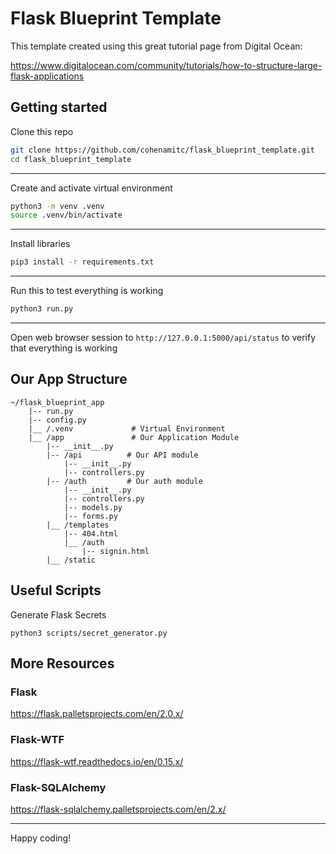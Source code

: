 # Flask Blueprint Template

This template created using this great tutorial page from Digital Ocean:

https://www.digitalocean.com/community/tutorials/how-to-structure-large-flask-applications

## Getting started
Clone this repo
```bash
git clone https://github.com/cohenamitc/flask_blueprint_template.git
cd flask_blueprint_template
```
***
Create and activate virtual environment
```bash
python3 -m venv .venv
source .venv/bin/activate
```
***
Install libraries
```bash
pip3 install -r requirements.txt
```
***
Run this to test everything is working
```bash
python3 run.py
```
***
Open web browser session to `http://127.0.0.1:5000/api/status` to verify that everything is working

## Our App Structure

```
~/flask_blueprint_app
    |-- run.py
    |-- config.py
    |__ /.venv             # Virtual Environment
    |__ /app               # Our Application Module
        |-- __init__.py
		|-- /api          # Our API module
		    |-- __init__.py
            |-- controllers.py
        |-- /auth         # Our auth module
            |-- __init__.py
            |-- controllers.py
            |-- models.py
            |-- forms.py
        |__ /templates
            |-- 404.html
            |__ /auth
                |-- signin.html
        |__ /static
```

## Useful Scripts

Generate Flask Secrets

`python3 scripts/secret_generator.py`

## More Resources
### Flask
https://flask.palletsprojects.com/en/2.0.x/

### Flask-WTF
https://flask-wtf.readthedocs.io/en/0.15.x/

### Flask-SQLAlchemy
https://flask-sqlalchemy.palletsprojects.com/en/2.x/

***
Happy coding!